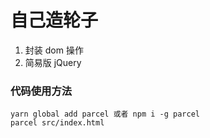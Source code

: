 # 自己造轮子
1. 封装 dom 操作
2. 简易版 jQuery

### 代码使用方法

```
yarn global add parcel 或者 npm i -g parcel
parcel src/index.html
```
